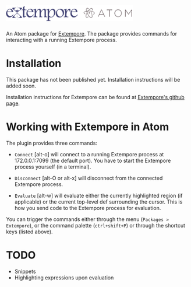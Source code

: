 # <img src="assets/xtm-atom.png" width="350px">

An Atom package for
[Extempore](https://github.com/digego/extempore).  The package provides commands for interacting with a running Extempore process.

# Installation
This package has not been published yet. Installation instructions will be added soon.

Installation instructions for Extempore can be found at
[Extempore's github page](https://github.com/digego/extempore).

# Working with Extempore in Atom

The plugin provides three commands:

- `Connect` [alt-o] will connect to a running Extempore process at 172.0.0.1:7099 (the default port). You have to start the Extempore process yourself (in a terminal).

- `Disconnect` [alt-O or alt-x] will disconnect from the connected Extempore process.

- `Evaluate` [alt-w] will evaluate either the
  currently highlighted region (if applicable) or the current
  top-level def surrounding the cursor. This is how you send code to
  the Extempore process for evaluation.

You can trigger the commands either through the menu (`Packages >
Extempore`), or the command palette (`ctrl+shift+P`) or through the
shortcut keys (listed above).

# TODO

* Snippets
* Highlighting expressions upon evaluation
